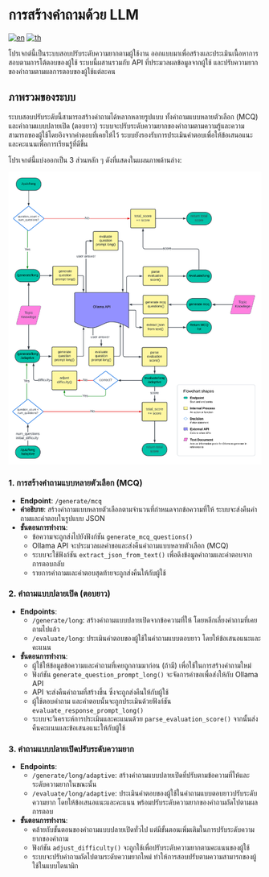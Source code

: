 # การสร้างคำถามด้วย LLM

[![en](https://img.shields.io/badge/lang-en-red.svg)](https://github.com/RoteeSaiMai/question-gen-llm/blob/main/README.md)
[![th](https://img.shields.io/badge/lang-th-blue.svg)](https://github.com/RoteeSaiMai/question-gen-llm/blob/main/README.th.md)

โปรเจกต์นี้เป็นระบบสอบปรับระดับความยากตามผู้ใช้งาน ออกแบบมาเพื่อสร้างและประเมินเนื้อหาการสอบตามการโต้ตอบของผู้ใช้ ระบบนี้ผสานรวมกับ API ที่ประมวลผลข้อมูลจากผู้ใช้ และปรับความยากของคำถามตามผลการตอบของผู้ใช้แต่ละคน

## ภาพรวมของระบบ

ระบบสอบปรับระดับนี้สามารถสร้างคำถามได้หลากหลายรูปแบบ ทั้งคำถามแบบหลายตัวเลือก (MCQ) และคำถามแบบปลายเปิด (ตอบยาว) ระบบจะปรับระดับความยากของคำถามตามความรู้และความสามารถของผู้ใช้โดยอิงจากคำตอบที่เคยให้ไว้ ระบบยังรองรับการประเมินคำตอบเพื่อให้ข้อเสนอแนะและคะแนนเพื่อการเรียนรู้ที่ดีขึ้น

โปรเจกต์นี้แบ่งออกเป็น 3 ส่วนหลัก ๆ ดังที่แสดงในแผนภาพด้านล่าง:

![System Flowchart](Flowchart-V2.png)

### 1. การสร้างคำถามแบบหลายตัวเลือก (MCQ)

- **Endpoint**: `/generate/mcq`
- **คำอธิบาย**: สร้างคำถามแบบหลายตัวเลือกตามจำนวนที่กำหนดจากข้อความที่ให้ ระบบจะส่งคืนคำถามและคำตอบในรูปแบบ JSON
- **ขั้นตอนการทำงาน**:
  - ข้อความจะถูกส่งไปยังฟังก์ชัน `generate_mcq_questions()`
  - Ollama API จะประมวลผลคำขอและส่งคืนคำถามแบบหลายตัวเลือก (MCQ)
  - ระบบจะใช้ฟังก์ชัน `extract_json_from_text()` เพื่อดึงข้อมูลคำถามและคำตอบจากการตอบกลับ
  - รายการคำถามและคำตอบสุดท้ายจะถูกส่งคืนให้กับผู้ใช้

### 2. คำถามแบบปลายเปิด (ตอบยาว)

- **Endpoints**:
  - `/generate/long`: สร้างคำถามแบบปลายเปิดจากข้อความที่ให้ โดยหลีกเลี่ยงคำถามที่เคยถามไปแล้ว
  - `/evaluate/long`: ประเมินคำตอบของผู้ใช้ในคำถามแบบตอบยาว โดยให้ข้อเสนอแนะและคะแนน
- **ขั้นตอนการทำงาน**:
  - ผู้ใช้ให้ข้อมูลข้อความและคำถามที่เคยถูกถามมาก่อน (ถ้ามี) เพื่อใช้ในการสร้างคำถามใหม่
  - ฟังก์ชัน `generate_question_prompt_long()` จะจัดการคำขอเพื่อส่งให้กับ Ollama API
  - API จะส่งคืนคำถามที่สร้างขึ้น ซึ่งจะถูกส่งคืนให้กับผู้ใช้
  - ผู้ใช้ตอบคำถาม และคำตอบนั้นจะถูกประเมินด้วยฟังก์ชัน `evaluate_response_prompt_long()`
  - ระบบจะวิเคราะห์การประเมินและคะแนนด้วย `parse_evaluation_score()` จากนั้นส่งคืนคะแนนและข้อเสนอแนะให้กับผู้ใช้

### 3. คำถามแบบปลายเปิดปรับระดับความยาก

- **Endpoints**:
  - `/generate/long/adaptive`: สร้างคำถามแบบปลายเปิดที่ปรับตามข้อความที่ให้และระดับความยากในขณะนั้น
  - `/evaluate/long/adaptive`: ประเมินคำตอบของผู้ใช้ในคำถามแบบตอบยาวปรับระดับความยาก โดยให้ข้อเสนอแนะและคะแนน พร้อมปรับระดับความยากของคำถามถัดไปตามผลการตอบ
- **ขั้นตอนการทำงาน**:
  - คล้ายกับขั้นตอนของคำถามแบบปลายเปิดทั่วไป แต่มีขั้นตอนเพิ่มเติมในการปรับระดับความยากของคำถาม
  - ฟังก์ชัน `adjust_difficulty()` จะถูกใช้เพื่อปรับระดับความยากตามคะแนนของผู้ใช้
  - ระบบจะปรับคำถามถัดไปตามระดับความยากใหม่ ทำให้การสอบปรับตามความสามารถของผู้ใช้ในแบบไดนามิก
